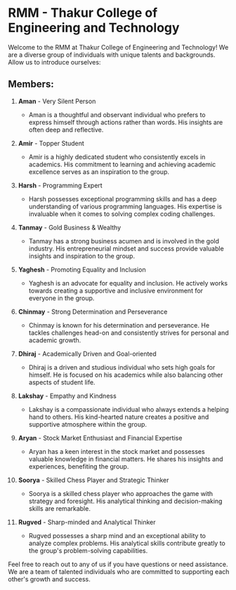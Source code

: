 
# RMM - Thakur College of Engineering and Technology

Welcome to the RMM  at Thakur College of Engineering and Technology! We are a diverse group of individuals with unique talents and backgrounds. Allow us to introduce ourselves:

## Members:

1. **Aman** - Very Silent Person
   - Aman is a thoughtful and observant individual who prefers to express himself through actions rather than words. His insights are often deep and reflective.

2. **Amir** - Topper Student
   - Amir is a highly dedicated student who consistently excels in academics. His commitment to learning and achieving academic excellence serves as an inspiration to the group.

3. **Harsh** - Programming Expert
   - Harsh possesses exceptional programming skills and has a deep understanding of various programming languages. His expertise is invaluable when it comes to solving complex coding challenges.

4. **Tanmay** - Gold Business & Wealthy
   - Tanmay has a strong business acumen and is involved in the gold industry. His entrepreneurial mindset and success provide valuable insights and inspiration to the group.

5. **Yaghesh** - Promoting Equality and Inclusion
   - Yaghesh is an advocate for equality and inclusion. He actively works towards creating a supportive and inclusive environment for everyone in the group.

6. **Chinmay** - Strong Determination and Perseverance
   - Chinmay is known for his determination and perseverance. He tackles challenges head-on and consistently strives for personal and academic growth.

7. **Dhiraj** - Academically Driven and Goal-oriented
   - Dhiraj is a driven and studious individual who sets high goals for himself. He is focused on his academics while also balancing other aspects of student life.

8. **Lakshay** - Empathy and Kindness
   - Lakshay is a compassionate individual who always extends a helping hand to others. His kind-hearted nature creates a positive and supportive atmosphere within the group.

9. **Aryan** - Stock Market Enthusiast and Financial Expertise
   - Aryan has a keen interest in the stock market and possesses valuable knowledge in financial matters. He shares his insights and experiences, benefiting the group.

10. **Soorya** - Skilled Chess Player and Strategic Thinker
    - Soorya is a skilled chess player who approaches the game with strategy and foresight. His analytical thinking and decision-making skills are remarkable.

11. **Rugved** - Sharp-minded and Analytical Thinker
    - Rugved possesses a sharp mind and an exceptional ability to analyze complex problems. His analytical skills contribute greatly to the group's problem-solving capabilities.

Feel free to reach out to any of us if you have questions or need assistance. We are a team of talented individuals who are committed to supporting each other's growth and success.

